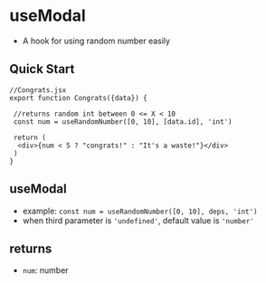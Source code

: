 # useModal

- A hook for using random number easily

## Quick Start

```
//Congrats.jsx
export function Congrats({data}) {

 //returns random int between 0 <= X < 10
 const num = useRandomNumber([0, 10], [data.id], 'int')

 return (
  <div>{num < 5 ? "congrats!" : "It's a waste!"}</div>
 )
}
```

## useModal

- example: `const num = useRandomNumber([0, 10], deps, 'int')`
- when third parameter is `'undefined'`, default value is `'number'`

## returns

- `num`: number
